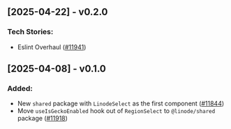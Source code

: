 ## [2025-04-22] - v0.2.0

### Tech Stories:

- Eslint Overhaul ([#11941](https://github.com/linode/manager/pull/11941))

## [2025-04-08] - v0.1.0

### Added:

- New `shared` package with `LinodeSelect` as the first component ([#11844](https://github.com/linode/manager/pull/11844))
- Move `useIsGeckoEnabled` hook out of `RegionSelect` to `@linode/shared` package ([#11918](https://github.com/linode/manager/pull/11918))
